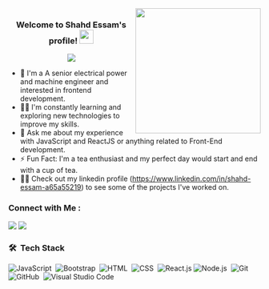
<img width="250" align="right" src="https://c.tenor.com/_DOBjnGspYAAAAAM/code-coding.gif">

<h3 align="center">
  Welcome to Shahd Essam's profile!
  <img src="https://media.giphy.com/media/hvRJCLFzcasrR4ia7z/giphy.gif" width="28">
</h3>

<!-- Typing SVG by DenverCoder1 - https://github.com/DenverCoder1/readme-typing-svg -->
<p align="center">
  <a href="https://github.com/DenverCoder1/readme-typing-svg"><img src="https://readme-typing-svg.herokuapp.com/?lines=Front-End%20web%20developer;Always%20learning%20new%20things&font=Fira%20Code&center=true&width=440&height=45&color=f75c7e&vCenter=true&size=22"></a>
</p> 

- 🏢 I'm a A senior electrical power and machine engineer and interested in frontend development.
- 👨‍💻 I'm constantly learning and exploring new technologies to improve my skills.
- 💬 Ask me about my experience with JavaScript and ReactJS or anything related to Front-End development.
- ⚡ Fun Fact: I'm a tea enthusiast and my perfect day would start and end with a cup of tea.
- 👨‍💻 Check out my linkedin profile (https://www.linkedin.com/in/shahd-essam-a65a55219) to see some of the projects I've worked on.


### Connect with Me :

<a href="https://www.linkedin.com/in/shahd-essam-a65a55219" target="_blank"><img src="https://img.shields.io/badge/-Shahd%20Essam-0077B5?style=for-the-badge&logo=Linkedin&logoColor=white"/></a>
<a href="https://www.facebook.com/profile.php?id=100017723290479&mibextid=LQQJ4d" target="_blank"><img src="https://img.shields.io/badge/-Shahd%20Essam-0077B5?style=for-the-badge&logo=Facebook&logoColor=white"/></a>



### 🛠 &nbsp;Tech Stack
![JavaScript](https://img.shields.io/badge/-JavaScript-05122A?style=flat&logo=javascript)&nbsp;
![Bootstrap](https://img.shields.io/badge/-Bootstrap-05122A?style=flat&logo=bootstrap&logoColor=563D7C)&nbsp;
![HTML](https://img.shields.io/badge/-HTML-05122A?style=flat&logo=HTML5)&nbsp;
![CSS](https://img.shields.io/badge/-CSS-05122A?style=flat&logo=CSS3&logoColor=1572B6)&nbsp;
![React.js](https://img.shields.io/badge/-React-05122A?style=flat&logo=react)
![Node.js](https://img.shields.io/badge/-Node.js-05122A?style=flat&logo=node.js&logoColor=339933)&nbsp;
![Git](https://img.shields.io/badge/-Git-05122A?style=flat&logo=git)&nbsp;
![GitHub](https://img.shields.io/badge/-GitHub-05122A?style=flat&logo=github)&nbsp;
![Visual Studio Code](https://img.shields.io/badge/-Visual%20Studio%20Code-05122A?style=flat&logo=visual-studio-code&logoColor=007ACC)&nbsp;





